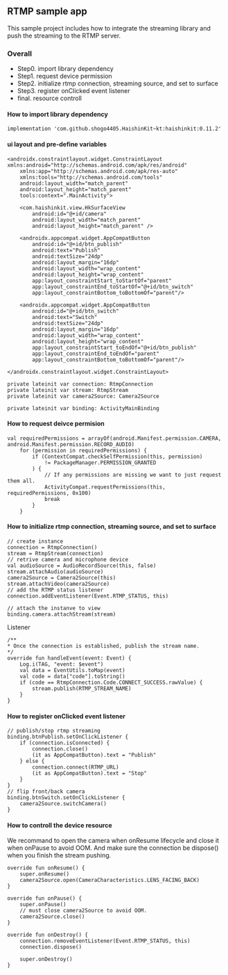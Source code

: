 ## RTMP sample app
This sample project includes how to integrate the streaming library and push the streaming to the RTMP server.

### Overall
- Step0. import library dependency 
- Step1. request device permission
- Step2. initialize rtmp connection, streaming source, and set to surface
- Step3. register onClicked event listener
- final. resource controll

#### How to import library dependency
```groovy=
implementation 'com.github.shogo4405.HaishinKit~kt:haishinkit:0.11.2'
```

#### ui layout and pre-define variables
```xml=
<androidx.constraintlayout.widget.ConstraintLayout xmlns:android="http://schemas.android.com/apk/res/android"
    xmlns:app="http://schemas.android.com/apk/res-auto"
    xmlns:tools="http://schemas.android.com/tools"
    android:layout_width="match_parent"
    android:layout_height="match_parent"
    tools:context=".MainActivity">

    <com.haishinkit.view.HkSurfaceView
        android:id="@+id/camera"
        android:layout_width="match_parent"
        android:layout_height="match_parent" />

    <androidx.appcompat.widget.AppCompatButton
        android:id="@+id/btn_publish"
        android:text="Publish"
        android:textSize="24dp"
        android:layout_margin="16dp"
        android:layout_width="wrap_content"
        android:layout_height="wrap_content"
        app:layout_constraintStart_toStartOf="parent"
        app:layout_constraintEnd_toStartOf="@+id/btn_switch"
        app:layout_constraintBottom_toBottomOf="parent"/>

    <androidx.appcompat.widget.AppCompatButton
        android:id="@+id/btn_switch"
        android:text="Switch"
        android:textSize="24dp"
        android:layout_margin="16dp"
        android:layout_width="wrap_content"
        android:layout_height="wrap_content"
        app:layout_constraintStart_toEndOf="@+id/btn_publish"
        app:layout_constraintEnd_toEndOf="parent"
        app:layout_constraintBottom_toBottomOf="parent"/>

</androidx.constraintlayout.widget.ConstraintLayout>
```
```kotlin=
private lateinit var connection: RtmpConnection
private lateinit var stream: RtmpStream
private lateinit var camera2Source: Camera2Source

private lateinit var binding: ActivityMainBinding
```

#### How to request deivce permision
```kotlin=
val requiredPermissions = arrayOf(android.Manifest.permission.CAMERA, android.Manifest.permission.RECORD_AUDIO)
    for (permission in requiredPermissions) {
        if (ContextCompat.checkSelfPermission(this, permission)
            != PackageManager.PERMISSION_GRANTED
        ) {
            // If any permissions are missing we want to just request them all.
            ActivityCompat.requestPermissions(this, requiredPermissions, 0x100)
            break
        }
    }
```
#### How to initialize rtmp connection, streaming source, and set to surface
```kotlin=
// create instance
connection = RtmpConnection()
stream = RtmpStream(connection)
// retrive camera and microphone device
val audioSource = AudioRecordSource(this, false)
stream.attachAudio(audioSource)
camera2Source = Camera2Source(this)
stream.attachVideo(camera2Source)
// add the RTMP status listener
connection.addEventListener(Event.RTMP_STATUS, this)

// attach the instanve to view
binding.camera.attachStream(stream)
```
Listener
```kotlin=
/**
* Once the connection is established, publish the stream name.
*/
override fun handleEvent(event: Event) {
    Log.i(TAG, "event: $event")
    val data = EventUtils.toMap(event)
    val code = data["code"].toString()
    if (code == RtmpConnection.Code.CONNECT_SUCCESS.rawValue) {
        stream.publish(RTMP_STREAM_NAME)
    }
}
```

#### How to register onClicked event listener
```kotlin=
// publish/stop rtmp streaming
binding.btnPublish.setOnClickListener {
    if (connection.isConnected) {
        connection.close()
        (it as AppCompatButton).text = "Publish"
    } else {
        connection.connect(RTMP_URL)
        (it as AppCompatButton).text = "Stop"
    }
}
// flip front/back camera
binding.btnSwitch.setOnClickListener {
    camera2Source.switchCamera()
}
```

#### How to controll the device resource
We recommand to open the camera when onResume lifecycle and close it when onPause to avoid OOM. And make sure the connection be dispose() when you finish the stream pushing.
```kotlin=
override fun onResume() {
    super.onResume()
    camera2Source.open(CameraCharacteristics.LENS_FACING_BACK)
}

override fun onPause() {
    super.onPause()
    // must close camera2Source to avoid OOM.
    camera2Source.close()
}

override fun onDestroy() {
    connection.removeEventListener(Event.RTMP_STATUS, this)
    connection.dispose()

    super.onDestroy()
}
```
